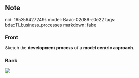 ## Note
nid: 1653564272495
model: Basic-02d89-e0e22
tags: bda::11_business_processes
markdown: false

### Front
Sketch the <b>development process</b> of a <b>model centric
approach</b>.

### Back
<img src="paste-a3a0fcb983555b46402ce1f08fc70b484512ef70.jpg">
